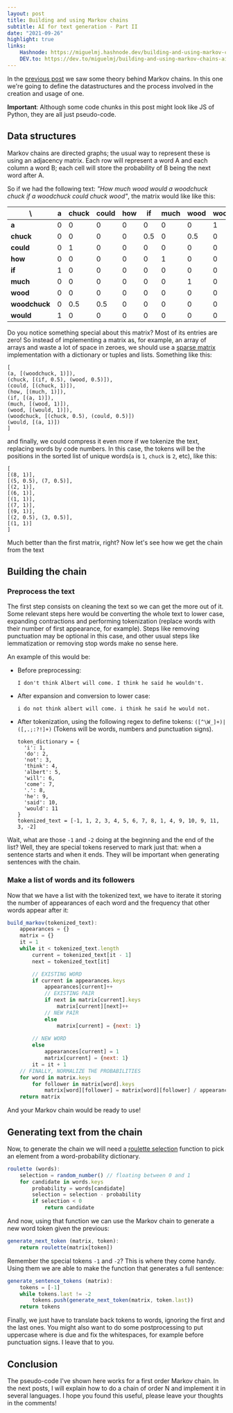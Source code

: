 ```yaml
---
layout: post
title: Building and using Markov chains
subtitle: AI for text generation - Part II
date: "2021-09-26"
highlight: true
links:
    Hashnode: https://miguelmj.hashnode.dev/building-and-using-markov-chains-ai-for-text-generation-part-ii
    DEV.to: https://dev.to/miguelmj/building-and-using-markov-chains-ai-for-text-generation-part-ii-1172
---
```

In the [previous post](https://dev.to/miguelmj/introduction-to-markov-chains-ai-for-text-generation-part-i-eha) we saw some theory behind Markov chains. In this one we're going to define the datastructures and the process involved in the creation and usage of one.

**Important**: Although some code chunks in this post might look like JS of Python, they are all just pseudo-code.

## Data structures
Markov chains are directed graphs; the usual way to represent these is using an adjacency matrix. Each row will represent a word A and each column a word B; each cell will store the probability of B being the next word after A.

So if we had the following text: *"How much wood would a woodchuck chuck if a woodchuck could chuck wood"*, the matrix would like like this:

| \ | a | chuck | could | how | if | much | wood | woodchuck | would |
|---|---|---|---|---|---|---|---|---|---|
| **a**         | 0 | 0 | 0 | 0 | 0 | 0 | 0 | 1 | 0 |
| **chuck**     | 0 | 0 | 0 | 0 | 0.5 | 0 | 0.5 | 0 | 0 |
| **could**     | 0 | 1 | 0 | 0 | 0 | 0 | 0 | 0 | 0 |
| **how**       | 0 | 0 | 0 | 0 | 0 | 1 | 0 | 0 | 0 |
| **if**        | 1 | 0 | 0 | 0 | 0 | 0 | 0 | 0 | 0 |
| **much**      | 0 | 0 | 0 | 0 | 0 | 0 | 1 | 0 | 0 |
| **wood**      | 0 | 0 | 0 | 0 | 0 | 0 | 0 | 0 | 1 |
| **woodchuck** | 0 | 0.5 | 0.5 | 0 | 0 | 0 | 0 | 0 | 0 |
| **would**     | 1 | 0 | 0 | 0 | 0 | 0 | 0 | 0 | 0 |

Do you notice something special about this matrix? Most of its entries are zero! So instead of implementing a matrix as, for example, an array of arrays and waste a lot of space in zeroes, we should use a [sparse matrix](https://en.wikipedia.org/wiki/Sparse_matrix) implementation with a dictionary or tuples and lists. Something like this:

```
[
(a, [(woodchuck, 1)]),
(chuck, [(if, 0.5), (wood, 0.5)]),
(could, [(chuck, 1)]),
(how, [(much, 1)]),
(if, [(a, 1)]),
(much, [(wood, 1)]),
(wood, [(would, 1)]),
(woodchuck, [(chuck, 0.5), (could, 0.5)])
(would, [(a, 1)])
]
```
and finally, we could compress it even more if we tokenize the text, replacing words by code numbers. In this case, the tokens will be the positions in the sorted list of unique words(`a` is `1`, `chuck` is `2`, etc), like this:
```
[
[(8, 1)],
[(5, 0.5), (7, 0.5)],
[(2, 1)],
[(6, 1)],
[(1, 1)],
[(7, 1)],
[(9, 1)],
[(2, 0.5), (3, 0.5)],
[(1, 1)]
]
```
Much better than the first matrix, right? Now let's see how we get the chain from the text

## Building the chain

### Preprocess the text
The first step consists on cleaning the text so we can get the more out of it. Some relevant steps here would be converting the whole text to lower case, expanding contractions and performing tokenization (replace words with their number of first appearance, for example). Steps like removing punctuation may be optional in this case, and other usual steps like lemmatization or removing stop words make no sense here.

An example of this would be:

- Before preprocessing:
  ```
  I don't think Albert will come. I think he said he wouldn't.
  ```
- After expansion and conversion to lower case:
  ```
  i do not think albert will come. i think he said he would not.
  ```
- After tokenization, using the following regex to define tokens: `([^\W_]+)|([,.;:?!]+)` (Tokens will be words, numbers and punctuation signs).
  ```
  token_dictionary = {
    'i': 1,
    'do': 2,
    'not': 3,
    'think': 4,
    'albert': 5,
    'will': 6,
    'come': 7,
    '.': 8,
    'he': 9,
    'said': 10,
    'would': 11
  }
  tokenized_text = [-1, 1, 2, 3, 4, 5, 6, 7, 8, 1, 4, 9, 10, 9, 11, 3, -2]
  ```
Wait, what are those `-1` and `-2` doing at the beginning and the end of the list? Well, they are special tokens reserved to mark just that: when a sentence starts and when it ends. They will be important when generating sentences with the chain.

### Make a list of words and its followers
Now that we have a list with the tokenized text, we have to iterate it storing the number of appearances of each word and the frequency that other words appear after it:

```javascript
build_markov(tokenized_text):
    appearances = {}
    matrix = {}
    it = 1
    while it < tokenized_text.length 
        current = tokenized_text[it - 1]
        next = tokenized_text[it]

        // EXISTING WORD
        if current in appearances.keys
            appearances[current]++
            // EXISTING PAIR
            if next in matrix[current].keys
                matrix[current][next]++
            // NEW PAIR
            else
                matrix[current] = {next: 1}
    
        // NEW WORD
        else
            appearances[current] = 1
            matrix[current] = {next: 1}
        it = it + 1
    // FINALLY, NORMALIZE THE PROBABILITIES
    for word in matrix.keys
        for follower in matrix[word].keys
            matrix[word][follower] = matrix[word][follower] / appearances[word]
    return matrix
```
And your Markov chain would be ready to use!

## Generating text from the chain
Now, to generate the chain we will need a [roulette selection](https://en.wikipedia.org/wiki/Fitness_proportionate_selection) function to pick an element from a word-probability dictionary.

```javascript
roulette (words):
    selection = random_number() // floating between 0 and 1
    for candidate in words.keys
        probability = words[candidate]
        selection = selection - probability
        if selection < 0
            return candidate
```
And now, using that function we can use the Markov chain to generate a new word token given the previous:

```javascript
generate_next_token (matrix, token):
    return roulette(matrix[token])
```
Remember the special tokens `-1` and `-2`? This is where they come handy. Using them we are able to make the function that generates a full sentence:
```javascript
generate_sentence_tokens (matrix):
    tokens = [-1]
    while tokens.last != -2
        tokens.push(generate_next_token(matrix, token.last))
    return tokens
```
Finally, we just have to translate back tokens to words, ignoring the first and the last ones. You might also want to do some postprocessing to put uppercase where is due and fix the whitespaces, for example before punctuation signs. I leave that to you.

## Conclusion
The pseudo-code I've shown here works for a first order Markov chain. In the next posts, I will explain how to do a chain of order N and implement it in several languages. I hope you found this useful, please leave your thoughts in the comments!

